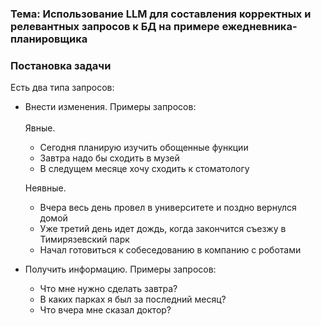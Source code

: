 ### <b>Тема:</b> Использование LLM для составления корректных и релевантных запросов к БД на примере ежедневника-планировщика

### Постановка задачи
Есть два типа запросов:
* Внести изменения. Примеры запросов: <br><br>
   Явные.
  - Сегодня планирую изучить обощенные функции
  - Завтра надо бы сходить в музей
  - В следущем месяце хочу сходить к стоматологу <br>
  
  Неявные.
  + Вчера весь день провел в университете и поздно вернулся домой
  + Уже третий день идет дождь, когда закончится съезжу в Тимирязевский парк
  + Начал готовиться к собеседованию в компанию с роботами
* Получить информацию. Примеры запросов:
  - Что мне нужно сделать завтра?
  - В каких парках я был за последний месяц?
  - Что вчера мне сказал доктор?
